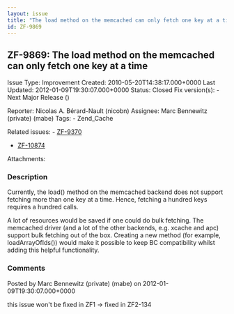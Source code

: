 ```yaml
---
layout: issue
title: "The load method on the memcached can only fetch one key at a time"
id: ZF-9869
---
```


ZF-9869: The load method on the memcached can only fetch one key at a time
--------------------------------------------------------------------------

 Issue Type: Improvement Created: 2010-05-20T14:38:17.000+0000 Last Updated: 2012-01-09T19:30:07.000+0000 Status: Closed Fix version(s): - Next Major Release ()
 
 Reporter:  Nicolas A. Bérard-Nault (nicobn)  Assignee:  Marc Bennewitz (private) (mabe)  Tags: - Zend\_Cache
 
 Related issues: - [ZF-9370](/issues/browse/ZF-9370)
- [ZF-10874](/issues/browse/ZF-10874)
 
 Attachments: 
### Description

Currently, the load() method on the memcached backend does not support fetching more than one key at a time. Hence, fetching a hundred keys requires a hundred calls.

A lot of resources would be saved if one could do bulk fetching. The memcached driver (and a lot of the other backends, e.g. xcache and apc) support bulk fetching out of the box. Creating a new method (for example, loadArrayOfIds()) would make it possible to keep BC compatibility whilst adding this helpful functionality.

 

 

### Comments

Posted by Marc Bennewitz (private) (mabe) on 2012-01-09T19:30:07.000+0000

this issue won't be fixed in ZF1 -> fixed in ZF2-134

 

 